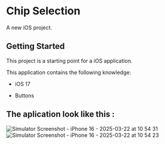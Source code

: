 # Chip Selection

A new iOS project.

## Getting Started

This project is a starting point for a iOS application.

This application contains the following knowledge:

- iOS 17

- Buttons

## The aplication look like this :

![Simulator Screenshot - iPhone 16 - 2025-03-22 at 10 54 31](https://github.com/user-attachments/assets/ab274ed1-93ba-4d34-b0f7-584c3aad5441)
![Simulator Screenshot - iPhone 16 - 2025-03-22 at 10 54 23](https://github.com/user-attachments/assets/60de7092-4200-409d-870e-d05acae7268e)
